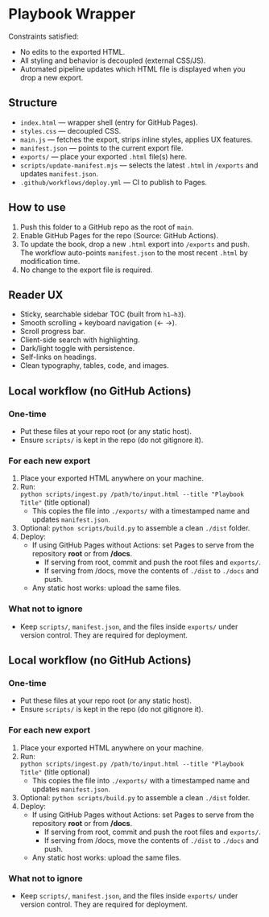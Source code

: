 # Playbook Wrapper

Constraints satisfied:
- No edits to the exported HTML.
- All styling and behavior is decoupled (external CSS/JS).
- Automated pipeline updates which HTML file is displayed when you drop a new export.

## Structure
- `index.html` — wrapper shell (entry for GitHub Pages).
- `styles.css` — decoupled CSS.
- `main.js` — fetches the export, strips inline styles, applies UX features.
- `manifest.json` — points to the current export file.
- `exports/` — place your exported `.html` file(s) here.
- `scripts/update-manifest.mjs` — selects the latest `.html` in `/exports` and updates `manifest.json`.
- `.github/workflows/deploy.yml` — CI to publish to Pages.

## How to use
1. Push this folder to a GitHub repo as the root of `main`.
2. Enable GitHub Pages for the repo (Source: GitHub Actions).
3. To update the book, drop a new `.html` export into `/exports` and push. The workflow auto-points `manifest.json` to the most recent `.html` by modification time.
4. No change to the export file is required.

## Reader UX
- Sticky, searchable sidebar TOC (built from `h1–h3`).
- Smooth scrolling + keyboard navigation (← →).
- Scroll progress bar.
- Client-side search with highlighting.
- Dark/light toggle with persistence.
- Self-links on headings.
- Clean typography, tables, code, and images.

## Local workflow (no GitHub Actions)

### One-time
- Put these files at your repo root (or any static host).
- Ensure `scripts/` is kept in the repo (do not gitignore it).

### For each new export
1. Place your exported HTML anywhere on your machine.
2. Run:  
   `python scripts/ingest.py /path/to/input.html --title "Playbook Title"` (title optional)
   - This copies the file into `./exports/` with a timestamped name and updates `manifest.json`.
3. Optional: `python scripts/build.py` to assemble a clean `./dist` folder.
4. Deploy:
   - If using GitHub Pages without Actions: set Pages to serve from the repository **root** or from **/docs**.  
     - If serving from root, commit and push the root files and `exports/`.  
     - If serving from /docs, move the contents of `./dist` to `./docs` and push.
   - Any static host works: upload the same files.

### What not to ignore
- Keep `scripts/`, `manifest.json`, and the files inside `exports/` under version control. They are required for deployment.

## Local workflow (no GitHub Actions)

### One-time
- Put these files at your repo root (or any static host).
- Ensure `scripts/` is kept in the repo (do not gitignore it).

### For each new export
1. Place your exported HTML anywhere on your machine.
2. Run:  
   `python scripts/ingest.py /path/to/input.html --title "Playbook Title"` (title optional)
   - This copies the file into `./exports/` with a timestamped name and updates `manifest.json`.
3. Optional: `python scripts/build.py` to assemble a clean `./dist` folder.
4. Deploy:
   - If using GitHub Pages without Actions: set Pages to serve from the repository **root** or from **/docs**.  
     - If serving from root, commit and push the root files and `exports/`.  
     - If serving from /docs, move the contents of `./dist` to `./docs` and push.
   - Any static host works: upload the same files.

### What not to ignore
- Keep `scripts/`, `manifest.json`, and the files inside `exports/` under version control. They are required for deployment.
